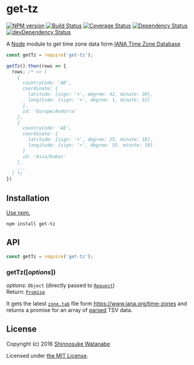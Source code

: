 # get-tz

[![NPM version](https://img.shields.io/npm/v/get-tz.svg)](https://www.npmjs.com/package/get-tz)
[![Build Status](https://travis-ci.org/shinnn/get-tz.svg?branch=master)](https://travis-ci.org/shinnn/get-tz)
[![Coverage Status](https://img.shields.io/coveralls/shinnn/get-tz.svg)](https://coveralls.io/github/shinnn/is-gist-starred?branch=master)
[![Dependency Status](https://david-dm.org/shinnn/get-tz.svg)](https://david-dm.org/shinnn/get-tz)
[![devDependency Status](https://david-dm.org/shinnn/get-tz/dev-status.svg)](https://david-dm.org/shinnn/get-tz#info=devDependencies)

A [Node](https://nodejs.org/) module to get time zone data form [IANA Time Zone Database](https://www.iana.org/time-zones)

```javascript
const getTz = require('get-tz');

getTz().then(rows => {
  rows; /* => [
    {
      countryCode: 'AD',
      coordinate: {
        latitude: {sign: '+', degree: 42, minute: 30},
        longitude: {sign: '+', degree: 1, minute: 31}
      },
      id: 'Europe/Andorra'
    },
    {
      countryCode: 'AE',
      coordinate: {
        latitude: {sign: '+', degree: 25, minute: 18},
        longitude: {sign: '+', degree: 55, minute: 18}
      }
      id: 'Asia/Dubai'
    },
    ...
  ] */  
})
```

## Installation

[Use npm.](https://docs.npmjs.com/cli/install)

```
npm install get-tz
```

## API

```javascript
const getTz = require('get-tz');
```

### getTz([*options*])

*options*: `Object` (directly passed to [`Request`](https://github.com/request/request#requestoptions-callback))  
Return: [`Promise`](http://www.ecma-international.org/ecma-262/6.0/#sec-promise-constructor)

It gets the latest [`zone.tab`](https://en.wikipedia.org/wiki/List_of_tz_database_time_zones) file form <https://www.iana.org/time-zones> and returns a promise for an array of [parsed](https://github.com/shinnn/parse-zonetab) TSV data.

## License

Copyright (c) 2016 [Shinnosuke Watanabe](https://github.com/shinnn)

Licensed under [the MIT License](./LICENSE).
